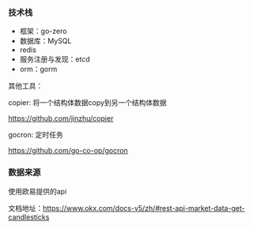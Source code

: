 


### 技术栈
* 框架：go-zero
* 数据库：MySQL
* redis
* 服务注册与发现：etcd
* orm：gorm

其他工具：

copier: 将一个结构体数据copy到另一个结构体数据

https://github.com/jinzhu/copier
  
gocron: 定时任务

  https://github.com/go-co-op/gocron



### 数据来源
 使用欧易提供的api

 文档地址：https://www.okx.com/docs-v5/zh/#rest-api-market-data-get-candlesticks
 
